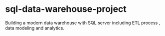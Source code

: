# sql-data-warehouse-project
Building a modern data warehouse with SQL server including ETL process , data modeling and analytics.
